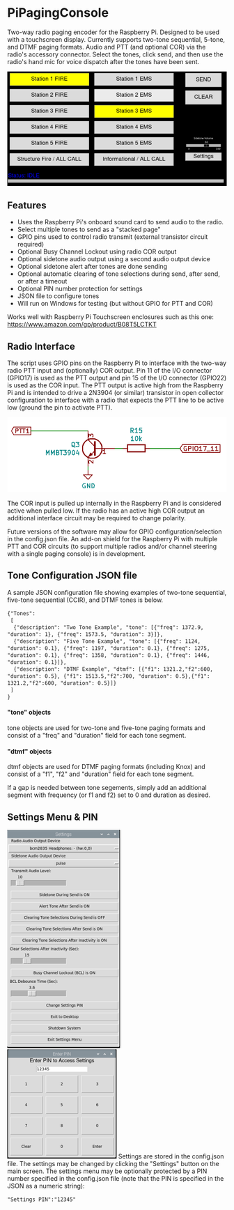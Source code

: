# PiPagingConsole
Two-way radio paging encoder for the Raspberry Pi.  Designed to be used with a touchscreen display.  Currently supports two-tone sequential, 5-tone, and DTMF paging formats.  Audio and PTT (and optional COR) via the radio's accessory connector. Select the tones, click send, and then use the radio's hand mic for voice dispatch after the tones have been sent.  

![Screenshot](https://github.com/aaknitt/PiPagingConsole/blob/main/images/MainScreen.PNG)

## Features
- Uses the Raspberry Pi's onboard sound card to send audio to the radio.
- Select multiple tones to send as a "stacked page"
- GPIO pins used to control radio transmit (external transistor circuit required)
- Optional Busy Channel Lockout using radio COR output
- Optional sidetone audio output using a second audio output device
- Optional sidetone alert after tones are done sending
- Optional automatic clearing of tone selections during send, after send, or after a timeout
- Optional PIN number protection for settings
- JSON file to configure tones
- Will run on Windows for testing (but without GPIO for PTT and COR)

Works well with Raspberry Pi Touchscreen enclosures such as this one:  https://www.amazon.com/gp/product/B08T5LCTKT

## Radio Interface
The script uses GPIO pins on the Raspberry Pi to interface with the two-way radio PTT input and (optionally) COR output.  Pin 11 of the I/O connector (GPIO17) is used as the PTT output and pin 15 of the I/O connector (GPIO22) is used as the COR input.  The PTT output is active high from the Raspberry Pi and is intended to drive a 2N3904 (or similar) transistor in open collector configuration to interface with a radio that expects the PTT line to be active low (ground the pin to activate PTT).

![PTT Circuit](https://github.com/aaknitt/PiPagingConsole/blob/main/images/PTTcircuit.PNG)

The COR input is pulled up internally in the Raspberry Pi and is considered active when pulled low.  If the radio has an active high COR output an additional interface circuit may be required to change polarity.

Future versions of the software may allow for GPIO configuration/selection in the config.json file.  An add-on shield for the Raspberry Pi with multiple PTT and COR circuits (to support multiple radios and/or channel steering with a single paging console) is in development.  

## Tone Configuration JSON file
A sample JSON configuration file showing examples of two-tone sequential, five-tone sequential (CCIR), and DTMF tones is below.  

```
{"Tones": 
 [
  {"description": "Two Tone Example", "tone": [{"freq": 1372.9, "duration": 1}, {"freq": 1573.5, "duration": 3}]},
  {"description": "Five Tone Example", "tone": [{"freq": 1124, "duration": 0.1}, {"freq": 1197, "duration": 0.1}, {"freq": 1275, "duration": 0.1}, {"freq": 1358, "duration": 0.1}, {"freq": 1446, "duration": 0.1}]},
  {"description": "DTMF Example", "dtmf": [{"f1": 1321.2,"f2":600, "duration": 0.5}, {"f1": 1513.5,"f2":700, "duration": 0.5},{"f1": 1321.2,"f2":600, "duration": 0.5}]}
 ]
}
```

#### "tone" objects
tone objects are used for two-tone and five-tone paging formats and consist of a "freq" and "duration" field for each tone segment.  

#### "dtmf" objects
dtmf objects are used for DTMF paging formats (including Knox) and consist of a "f1", "f2" and "duration" field for each tone segment.  

If a gap is needed between tone segements, simply add an additional segment with frequency (or f1 and f2) set to 0 and duration as desired.  


## Settings Menu & PIN
![Settings](https://github.com/aaknitt/PiPagingConsole/blob/main/images/Settings.PNG) ![PINentry](https://github.com/aaknitt/PiPagingConsole/blob/main/images/PINentry.PNG)
Settings are stored in the config.json file.  The settings may be changed by clicking the "Settings" button on the main screen.  The settings menu may be optionally protected by a PIN number specified in the config.json file (note that the PIN is specified in the JSON as a numeric string):
```
"Settings PIN":"12345"
```

